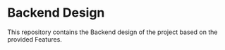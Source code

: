 
# Backend Design

This repository contains the Backend design of the project based on the provided Features.


